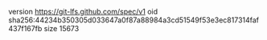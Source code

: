 version https://git-lfs.github.com/spec/v1
oid sha256:44234b350305d033647a0f87a88984a3cd51549f53e3ec817314faf437f167fb
size 15673
